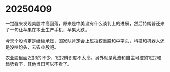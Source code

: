 # 20250409

一觉醒来发现美股冲高回落，原来是中美没有什么谈判上的进展，然后特朗普还来了一句让苹果在本土生产手机，苹果大跌。

今天个股肯定是继续承压，国家队肯定会上班拉权重股和中字头，科技和机器人还是没啥盼头，去农业股吧。

农业股里面2进3的不少，1进2辨识度不太高。另外就是乳液和自主可控的1进2和趋势看下，其他当日可以不看了。

